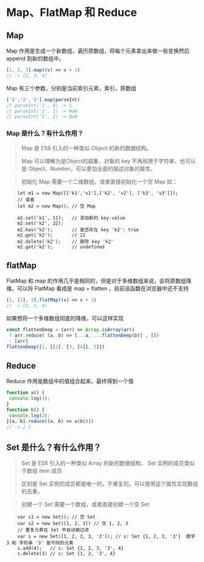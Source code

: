 # Map、FlatMap 和 Reduce

## Map

Map 作⽤是⽣成⼀个新数组，遍历原数组，将每个元素拿出来做⼀些变换然后 append 到新的数组中。

```js
[1, 2, 3].map((v) => v + 1)
// -> [2, 3, 4]
```

Map 有三个参数，分别是当前索引元素，索引，原数组

```js
['1','2','3'].map(parseInt)
// parseInt('1', 0) -> 1
// parseInt('2', 1) -> NaN
// parseInt('3', 2) -> NaN
```

### Map 是什么？有什么作用？   
> Map 是 ES6 引入的一种类似 Object 的新的数据结构。   
>   
> Map 可以理解为是Object的超集，对象的 key 不再局限于字符串，也可以是 Object、Number。可以更加全面的描述对象的属性。 

> 初始化 Map 需要一个二维数组，或者直接初始化一个空 Map  如：
> 
``` 
    let m1 = new Map([['k1','v1'],['k2', 'v2'], ['k3', 'v3']]);    
    // 或者   
    let m2 = new Map(); // 空 Map   
       
    m2.set('k1', 11);   // 添加新的 key-value   
    m2.set('k2', 22);   
    m2.has('k2');       // 是否存在 key 'k2': true   
    m2.get('k2');       // 22   
    m2.delete('k2');    // 删除 key 'k2'   
    m2.get('k2');       // undefined   
```

## flatMap

FlatMap 和 map 的作⽤⼏乎是相同的，但是对于多维数组来说，会将原数组降维。可以将 FlatMap 看成是 map + flatten ，⽬前该函数在浏览器中还不⽀持
```js
[1, [2], 3].flatMap((v) => v + 1)
// -> [2, 3, 4]
```

如果想将⼀个多维数组彻底的降维，可以这样实现
```js
const flattenDeep = (arr) => Array.isArray(arr)
 ? arr.reduce( (a, b) => [...a, ...flattenDeep(b)] , [])
 : [arr]
flattenDeep([1, [[2], [3, [4]], 5]])
```

## Reduce

Reduce 作⽤是数组中的值组合起来，最终得到⼀个值

```js
function a() {
 console.log(1);
}
function b() {
 console.log(2);
}[a, b].reduce((a, b) => a(b()))
// -> 2 1
```

## Set 是什么？有什么作用？   
> Set 是 ES6 引入的一种类似 Array 的新的数据结构， Set 实例的成员类似于数组 item 成员   
>   
> 区别是 Set 实例的成员都是唯一的，不重复的。可以使用这个属性实现数组的去重。   
   
> 创建一个 Set 需要一个数组，或者直接创建一个空 Set   
>
```
    var s1 = new Set(); // 空 Set   
    var s2 = new Set([1, 2, 3]) // 含 1, 2, 3   
    // 重复元素在 Set 中自动被过滤   
    var s = new Set([1, 2, 3, 3, '3']); // s: Set {1, 2, 3, '3'}  数字 3 和 字符串 '3' 是不同的元素   
    s.add(4);   // s: Set {1, 2, 3, '3', 4}   
    s.delete(3) // s: Set {1, 2, '3', 4}   
```
      
     
